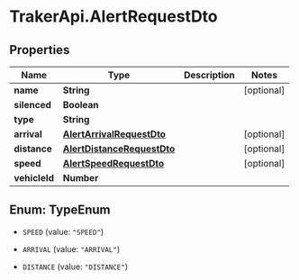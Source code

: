 # TrakerApi.AlertRequestDto

## Properties

Name | Type | Description | Notes
------------ | ------------- | ------------- | -------------
**name** | **String** |  | [optional] 
**silenced** | **Boolean** |  | 
**type** | **String** |  | 
**arrival** | [**AlertArrivalRequestDto**](AlertArrivalRequestDto.md) |  | [optional] 
**distance** | [**AlertDistanceRequestDto**](AlertDistanceRequestDto.md) |  | [optional] 
**speed** | [**AlertSpeedRequestDto**](AlertSpeedRequestDto.md) |  | [optional] 
**vehicleId** | **Number** |  | 



## Enum: TypeEnum


* `SPEED` (value: `"SPEED"`)

* `ARRIVAL` (value: `"ARRIVAL"`)

* `DISTANCE` (value: `"DISTANCE"`)





